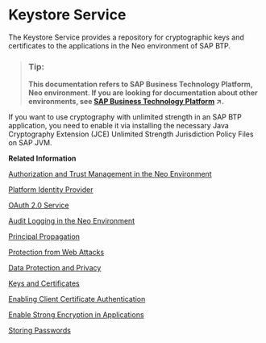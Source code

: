 <!-- loioa18327e4b1a34bd6844384ae1c7f3d51 -->

# Keystore Service

The Keystore Service provides a repository for cryptographic keys and certificates to the applications in the Neo environment of SAP BTP.

> ### Tip:  
> **This documentation refers to SAP Business Technology Platform, Neo environment. If you are looking for documentation about other environments, see [SAP Business Technology Platform](https://help.sap.com/viewer/65de2977205c403bbc107264b8eccf4b/Cloud/en-US/6a2c1ab5a31b4ed9a2ce17a5329e1dd8.html "SAP Business Technology Platform (SAP BTP) is an integrated offering comprised of four technology portfolios: database and data management, application development and integration, analytics, and intelligent technologies. The platform offers users the ability to turn data into business value, compose end-to-end business processes, and build and extend SAP applications quickly.") :arrow_upper_right:.**

If you want to use cryptography with unlimited strength in an SAP BTP application, you need to enable it via installing the necessary Java Cryptography Extension \(JCE\) Unlimited Strength Jurisdiction Policy Files on SAP JVM.

**Related Information**  


[Authorization and Trust Management in the Neo Environment](authorization-and-trust-management-in-the-neo-environment-e6b196a.md "The Neo environment of SAP BTP supports identity federation and single sign-on with external identity providers. The current section provides an overview of the supported scenarios.")

[Platform Identity Provider](platform-identity-provider-80edbe7.md "The platform identity provider is the user base for access to your SAP BTP subaccount in the Neo environment. The default user base is provided by SAP ID Service. You can switch to an Identity Authentication tenant if you want to use a custom user base.")

[OAuth 2.0 Service](oauth-2-0-service-e526ca3.md "Use OAuth 2.0 service on SAP BTP to protect applications in the Neo environment using the OAuth 2.0 protocol.")

[Audit Logging in the Neo Environment](audit-logging-in-the-neo-environment-02c3971.md "In this section you can find information for audit log functionalities in the SAP BTP Neo environment.")

[Principal Propagation](principal-propagation-f70fcf1.md "Exchange user ID information between systems or environments in SAP BTP.")

[Protection from Web Attacks](protection-from-web-attacks-52750a8.md "To protect your applications from different kind of web attacks, Neo environment provides mechanisms for you to use with your applications.")

[Data Protection and Privacy](data-protection-and-privacy-7e513d3.md "Data protection is associated with numerous legal requirements and privacy concerns. In addition to compliance with general data protection and privacy acts, it is necessary to consider compliance with industry-specific legislation in different countries.")

[Keys and Certificates](keys-and-certificates-3735938.md)

[Enabling Client Certificate Authentication](enabling-client-certificate-authentication-0d7cf63.md "You can enable the users for your Web application to authenticate using client certificates. This corresponds to the CERT and BASICCERT authentication methods supported in Java EE.")

[Enable Strong Encryption in Applications](enable-strong-encryption-in-applications-289f3aa.md "This is a deprecated procedure how to install Java Cryptography Extension (JCE) Unlimited Strength Jurisdiction Policy Files on SAP JVM to enable unlimited cryptography power. You do not need to use it anymore. All supported runtimes already come with a Java version that supports strong encryption.")

[Storing Passwords](storing-passwords-244dbc2.md)

